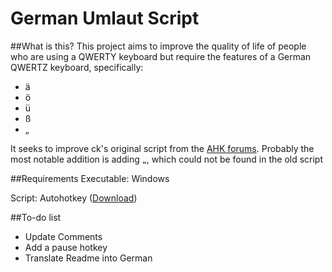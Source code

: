 # German Umlaut Script



##What is this?
This project aims to improve the quality of life of people who are using a QWERTY keyboard but require the features of a German QWERTZ keyboard, specifically:

* ä
* ö
* ü
* ß
* „

It seeks to improve ck's original script from the [AHK forums](https://autohotkey.com/board/topic/515-german-umlaute-convenience-script/). Probably the most notable addition is adding `„`, which could not be found in the old script

##Requirements
Executable:   Windows

Script:     Autohotkey ([Download](https://autohotkey.com/download/))

##To-do list

* Update Comments
* Add a pause hotkey
* Translate Readme into German
